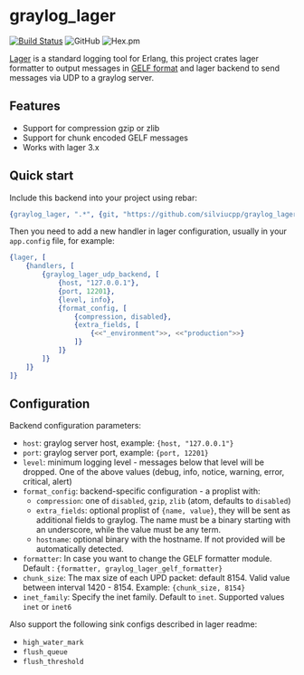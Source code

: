 graylog_lager
================

[![Build Status](https://travis-ci.org/silviucpp/graylog_lager.svg?branch=master)](https://travis-ci.org/silviucpp/graylog_lager)
![GitHub](https://img.shields.io/github/license/silviucpp/graylog_lager)
![Hex.pm](https://img.shields.io/hexpm/v/graylog_lager)

[Lager][1] is a standard logging tool for Erlang, this project crates lager formatter to output messages in [GELF format][2] and lager backend to send messages via UDP to a graylog server.

Features
-----------

- Support for compression gzip or zlib
- Support for chunk encoded GELF messages
- Works with lager 3.x

Quick start
-----------

Include this backend into your project using rebar:

```erl
{graylog_lager, ".*", {git, "https://github.com/silviucpp/graylog_lager.git", "master"}}
```

Then you need to add a new handler in lager configuration, usually in your `app.config` file, for example:

```erl
{lager, [
    {handlers, [
        {graylog_lager_udp_backend, [
            {host, "127.0.0.1"},
            {port, 12201},
            {level, info},
            {format_config, [
                {compression, disabled},
                {extra_fields, [
                    {<<"_environment">>, <<"production">>}
                ]}
            ]}
        ]}
    ]}
]}
```

Configuration
-----------

Backend configuration parameters:

- `host`: graylog server host, example: `{host, "127.0.0.1"}`
- `port`: graylog server port, example: `{port, 12201}`
- `level`: minimum logging level - messages below that level will be dropped. One of the above values (debug, info, notice, warning, error, critical, alert)
- `format_config`: backend-specific configuration - a proplist with:
    - `compression`: one of `disabled`, `gzip`, `zlib` (atom, defaults to `disabled`)
    - `extra_fields`: optional proplist of `{name, value}`, they will be sent as additional fields to graylog. The name must be a binary starting with an underscore, while the value must be any term.
    - `hostname`: optional binary with the hostname. If not provided will be automatically detected.
- `formatter`: In case you want to change the GELF formatter module. Default : `{formatter, graylog_lager_gelf_formatter}`
- `chunk_size`: The max size of each UPD packet: default 8154. Valid value between interval 1420 - 8154. Example: `{chunk_size, 8154}`
- `inet_family`: Specify the inet family. Default to `inet`. Supported values `inet` or `inet6`

Also support the following sink configs described in lager readme: 

- `high_water_mark` 
- `flush_queue` 
- `flush_threshold`

[1]:https://github.com/erlang-lager/lager
[2]:http://docs.graylog.org/en/3.1/pages/gelf.html
